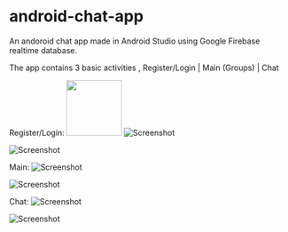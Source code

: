 # android-chat-app
An andoroid chat app made in Android Studio using Google Firebase realtime database.

The app contains 3 basic activities , Register/Login | Main (Groups) | Chat

Register/Login:
<img src="Preview/login.jpg" width="100" height="100"/>
 ![Screenshot](Preview/login.jpg)

 ![Screenshot](Preview/register.jpg)


Main:
 ![Screenshot](Preview/groups.jpg)

 ![Screenshot](Preview/add-group.jpg)



Chat:
 ![Screenshot](Preview/chat.jpg)
 
 
  ![Screenshot](Preview/chat2.jpg)
